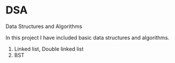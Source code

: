 # DSA
Data Structures and Algorithms

In this project I have included basic data structures and algorithms.

1. Linked list, Double linked list
2. BST
